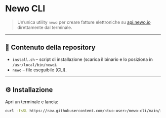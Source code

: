 # Newo CLI

> Un’unica utility `newo` per creare fatture elettroniche su [api.newo.io](https://api.newo.io) direttamente dal terminale.

---

## 📂 Contenuto della repository

- `install.sh` – script di installazione (scarica il binario e lo posiziona in `/usr/local/bin/newo`).
- `newo` – file eseguibile (CLI).

---

## ⚙️ Installazione

Apri un terminale e lancia:

```bash
curl -fsSL https://raw.githubusercontent.com/<tuo-user>/newo-cli/main/install.sh | bash
